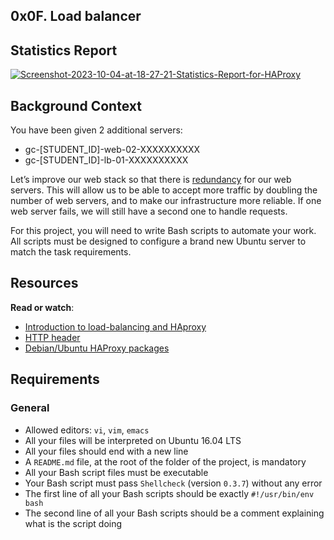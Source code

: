 ## 0x0F. Load balancer


<div class="panel-body">
<h2>Statistics Report</h2>
<a href="admin:your_password_here@http://100.27.13.221:8080/haproxy?stats#hbnb/364825-web-01"><img src="https://i.ibb.co/BnkzRhm/Screenshot-2023-10-04-at-18-27-21-Statistics-Report-for-HAProxy.png" alt="Screenshot-2023-10-04-at-18-27-21-Statistics-Report-for-HAProxy" border="0"></a>

<h2>Background Context</h2>

<p>You have been given 2 additional servers:</p>

<ul>
<li>gc-[STUDENT_ID]-web-02-XXXXXXXXXX</li>
<li>gc-[STUDENT_ID]-lb-01-XXXXXXXXXX</li>
</ul>

<p>Let’s improve our web stack so that there is <a href="/rltoken/xnAaJdhmAxx7PoH3l6EwDg" title="redundancy" target="_blank">redundancy</a> for our web servers. This will allow us to be able to accept more traffic by doubling the number of web servers, and to make our infrastructure more reliable. If one web server fails, we will still have a second one to handle requests.</p>

<p>For this project, you will need to write Bash scripts to automate your work. All scripts must be designed to configure a brand new Ubuntu server to match the task requirements.</p>

<h2>Resources</h2>

<p><strong>Read or watch</strong>:</p>

<ul>
<li><a href="/rltoken/B7f3oz8i3Xvvom_YQZzLnQ" title="Introduction to load-balancing and HAproxy" target="_blank">Introduction to load-balancing and HAproxy</a> </li>
<li><a href="/rltoken/sZ9v3Vq2tgLwN_PWVQketw" title="HTTP header" target="_blank">HTTP header</a> </li>
<li><a href="/rltoken/2VRAgtKKR9g6Xfb0xzGiSg" title="Debian/Ubuntu HAProxy packages" target="_blank">Debian/Ubuntu HAProxy packages</a></li>
</ul>

<h2>Requirements</h2>

<h3>General</h3>

<ul>
<li>Allowed editors: <code>vi</code>, <code>vim</code>, <code>emacs</code></li>
<li>All your files will be interpreted on Ubuntu 16.04 LTS</li>
<li>All your files should end with a new line</li>
<li>A <code>README.md</code> file, at the root of the folder of the project, is mandatory</li>
<li>All your Bash script files must be executable</li>
<li>Your Bash script must pass <code>Shellcheck</code> (version <code>0.3.7</code>) without any error</li>
<li>The first line of all your Bash scripts should be exactly <code>#!/usr/bin/env bash</code></li>
<li>The second line of all your Bash scripts should be a comment explaining what is the script doing</li>
</ul>

  </div>